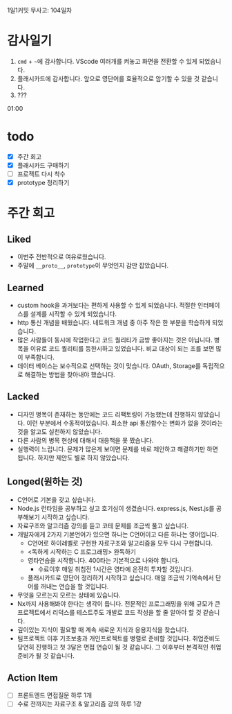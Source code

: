 1일1커밋 무사고: 104일차

# 감사일기

1. `cmd` + `~`에 감사합니다. VScode 여러개를 켜놓고 화면을 전환할 수 있게 되었습니다.
2. 플래시카드에 감사합니다. 앞으로 영단어를 효율적으로 암기할 수 있을 것 같습니다.
3. ???

01:00

# todo

- [x] 주간 회고
- [x] 플래시카드 구매하기
- [ ] 프로젝트 다시 착수
- [x] prototype 정리하기

# 주간 회고

## Liked

- 이번주 전반적으로 여유로웠습니다.
- 주말에 `__proto__`, `prototype`이 무엇인지 감만 잡았습니다.

## Learned

- custom hook을 과거보다는 편하게 사용할 수 있게 되었습니다. 적절한 인터페이스를 설계를 시작할 수 있게 되었습니다.
- http 통신 개념을 배웠습니다. 네트워크 개념 중 아주 작은 한 부분을 학습하게 되었습니다.
- 많은 사람들이 동시에 작업한다고 코드 퀄리티가 금방 좋아지는 것은 아닙니다. 병목을 이유로 코드 퀄리티를 등한시하고 있었습니다. 비교 대상이 되는 조를 보면 많이 부족합니다.
- 데이터 베이스는 보수적으로 선택하는 것이 맞습니다. OAuth, Storage를 독립적으로 해결하는 방법을 찾아내야 했습니다.

## Lacked

- 디자인 병목이 존재하는 동안에는 코드 리팩토링이 가능했는데 진행하지 않았습니다. 이런 부분에서 수동적이었습니다. 최소한 api 통신함수는 변화가 없을 것이라는 것을 알고도 실천하지 않았습니다.
- 다른 사람의 병목 현상에 대해서 대응책을 못 짰습니다.
- 실행력이 느립니다. 문제가 많은게 보이면 문제를 바로 제안하고 해결하기만 하면 됩니다. 하지만 제안도 별로 하지 않았습니다.

## Longed(원하는 것)

- C언어로 기본을 갖고 싶습니다.
- Node.js 런타임을 공부하고 싶고 호기심이 생겼습니다. express.js, Nest.js를 공부해보기 시작하고 싶습니다.
- 자료구조와 알고리즘 강의를 듣고 코테 문제를 조금씩 풀고 싶습니다.
- 개발자에게 2가지 기본언어가 있으면 하나는 C언어이고 다른 하나는 영어입니다.
  - C언어로 하이레벨로 구현한 자료구조와 알고리즘을 모두 다시 구현합니다.
  - <독하게 시작하는 C 프로그래밍> 완독하기
  - 영타연습을 시작합니다. 400타는 기본적으로 나와야 합니다.
    - 수료이후 매일 취침전 1시간은 영타에 온전히 투자할 것입니다.
  - 플래시카드로 영단어 정리하기 시작하고 싶습니다. 매일 조금씩 기억속에서 단어를 꺼내는 연습을 할 것입니다.
- 무엇을 모르는지 모르는 상태에 있습니다.
- Nx까지 사용해봐야 한다는 생각이 듭니다. 전문적인 프로그래밍을 위해 규모가 큰 프로젝트에서 리덕스를 테스트주도 개발로 코드 작성을 할 줄 알아야 할 것 같습니다.
- 깊이있는 지식이 필요할 때 계속 새로운 지식과 응용지식을 찾습니다.
- 팀프로젝트 이후 기초보충과 개인프로젝트를 병렬로 준비할 것입니다. 취업준비도 당연히 진행하고 첫 3달은 면접 연습이 될 것 같습니다. 그 이후부터 본격적인 취업 준비가 될 것 같습니다.

## Action Item

- [ ] 프론트엔드 면접질문 하루 1개
- [ ] 수료 전까지는 자료구조 & 알고리즘 강의 하루 1강
